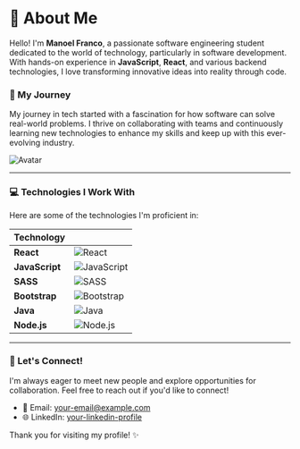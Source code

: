 # 🌟 About Me

Hello! I'm **Manoel Franco**, a passionate software engineering student dedicated to the world of technology, particularly in software development. With hands-on experience in **JavaScript**, **React**, and various backend technologies, I love transforming innovative ideas into reality through code.

### 🚀 My Journey

My journey in tech started with a fascination for how software can solve real-world problems. I thrive on collaborating with teams and continuously learning new technologies to enhance my skills and keep up with this ever-evolving industry.

![Avatar](manoel-logo.jpeg)

---

### 💻 Technologies I Work With

Here are some of the technologies I'm proficient in:

| Technology |      |
|------------|------|
| **React**      | ![React](https://img.shields.io/badge/React-61DAFB?style=flat&logo=react&logoColor=black) |
| **JavaScript** | ![JavaScript](https://img.shields.io/badge/JavaScript-F7DF1E?style=flat&logo=javascript&logoColor=black) |
| **SASS**       | ![SASS](https://img.shields.io/badge/SASS-CC6699?style=flat&logo=sass&logoColor=white) |
| **Bootstrap**  | ![Bootstrap](https://img.shields.io/badge/Bootstrap-563D7C?style=flat&logo=bootstrap&logoColor=white) |
| **Java**       | ![Java](https://img.shields.io/badge/Java-007396?style=flat&logo=java&logoColor=white) |
| **Node.js**    | ![Node.js](https://img.shields.io/badge/Node.js-339933?style=flat&logo=node.js&logoColor=white) |

---

### 🤝 Let's Connect!

I'm always eager to meet new people and explore opportunities for collaboration. Feel free to reach out if you'd like to connect!

- 📧 Email: [your-email@example.com](dev.mnlfranco@gmail.com)
- 🌐 LinkedIn: [your-linkedin-profile](https://www.linkedin.com/in/devmnl/)

Thank you for visiting my profile! ✨











